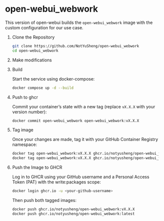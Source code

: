 # open-webui_webwork

This version of open-webui builds the `open-webui_webwork` image with the custom configuration for our use case.

1. Clone the Repository

   ```bash
   git clone https://github.com/NotYuSheng/open-webui_webwork
   cd open-webui_webwork
   ```

2. Make modifications

3. Build

   Start the service using docker-compose:
   ```bash
   docker compose up -d --build
   ```

5. Push to ghcr

   Commit your container’s state with a new tag (replace `vX.X.X` with your version number):
   ```bash
   docker commit open-webui_webwork open-webui_webwork:vX.X.X
   ```

6. Tag image

   Once your changes are made, tag it with your GitHub Container Registry namespace:
   ```bash
   docker tag open-webui_webwork:vX.X.X ghcr.io/notyusheng/open-webui_webwork:vX.X.X
   docker tag open-webui_webwork:vX.X.X ghcr.io/notyusheng/open-webui_webwork:latest
   ```

7. Push the Image to GHCR

   Log in to GHCR using your GitHub username and a Personal Access Token (PAT) with the write:packages scope:
   ```bash
   docker login ghcr.io -u <your-github-username>
   ```
   Then push both tagged images:
   ```bash
   docker push ghcr.io/notyusheng/open-webui_webwork:vX.X.X
   docker push ghcr.io/notyusheng/open-webui_webwork:latest
   ```
